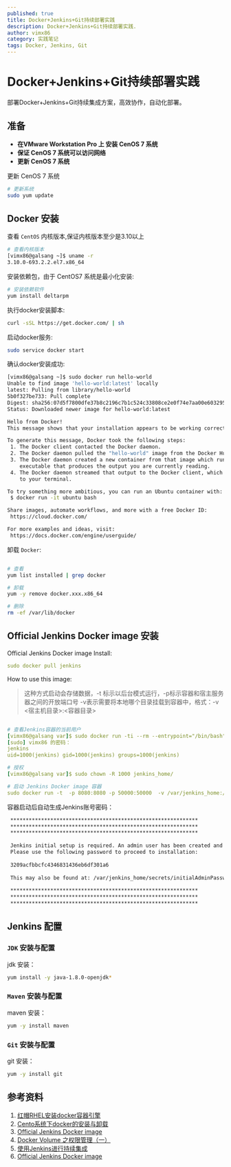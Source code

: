 ```yaml
---
published: true
title: Docker+Jenkins+Git持续部署实践
description: Docker+Jenkins+Git持续部署实践.
author: vimx86
category: 实践笔记
tags: Docker, Jenkins, Git
---
```


# Docker+Jenkins+Git持续部署实践

部署Docker+Jenkins+Git持续集成方案，高效协作，自动化部署。

## 准备

- **在VMware Workstation Pro 上 安装 CenOS 7 系统**
- **保证 CenOS 7 系统可以访问网络**
- **更新 CenOS 7 系统**

更新 CenOS 7 系统

```sh
# 更新系统
sudo yum update
```

## Docker 安装

查看 `CentOS` 内核版本,保证内核版本至少是3.10以上

```sh
# 查看内核版本
[vimx86@galsang ~]$ uname -r
3.10.0-693.2.2.el7.x86_64
```

安装依赖包，由于 CentOS7 系统是最小化安装:

```sh
# 安装依赖软件
yum install deltarpm
```

执行docker安装脚本:

```sh
curl -sSL https://get.docker.com/ | sh
```

启动docker服务:

```sh
sudo service docker start
```

确认docker安装成功:
```sh
[vimx86@galsang ~]$ sudo docker run hello-world
Unable to find image 'hello-world:latest' locally
latest: Pulling from library/hello-world
5b0f327be733: Pull complete 
Digest: sha256:07d5f7800dfe37b8c2196c7b1c524c33808ce2e0f74e7aa00e603295ca9a0972
Status: Downloaded newer image for hello-world:latest

Hello from Docker!
This message shows that your installation appears to be working correctly.

To generate this message, Docker took the following steps:
 1. The Docker client contacted the Docker daemon.
 2. The Docker daemon pulled the "hello-world" image from the Docker Hub.
 3. The Docker daemon created a new container from that image which runs the
    executable that produces the output you are currently reading.
 4. The Docker daemon streamed that output to the Docker client, which sent it
    to your terminal.

To try something more ambitious, you can run an Ubuntu container with:
 $ docker run -it ubuntu bash

Share images, automate workflows, and more with a free Docker ID:
 https://cloud.docker.com/

For more examples and ideas, visit:
 https://docs.docker.com/engine/userguide/
```

卸载 `Docker`:

```sh

# 查看
yum list installed | grep docker 

# 卸载
yum -y remove docker.xxx.x86_64

# 删除
rm -ef /var/lib/docker

```

## Official Jenkins Docker image 安装

Official Jenkins Docker image Install:

```yml
sudo docker pull jenkins
```

How to use this image:

> 这种方式启动会存储数据，-t 标示以后台模式运行，-p标示容器和宿主服务器之间的开放端口号 
-v表示需要将本地哪个目录挂载到容器中，格式：-v <宿主机目录>:<容器目录> 

```yml

# 查看Jenkins容器的当前用户
[vimx86@galsang var]$ sudo docker run -ti --rm --entrypoint="/bin/bash" jenkins -c "whoami && id"  
[sudo] vimx86 的密码：
jenkins
uid=1000(jenkins) gid=1000(jenkins) groups=1000(jenkins)

# 授权
[vimx86@galsang var]$ sudo chown -R 1000 jenkins_home/

# 启动 Jenkins Docker image 容器
sudo docker run -t  -p 8080:8080 -p 50000:50000  -v /var/jenkins_home:/var/jenkins_home --name jenkins jenkins
```

容器启动后自动生成Jenkins账号密码：

```sh
 *************************************************************
 *************************************************************
 *************************************************************
 
 Jenkins initial setup is required. An admin user has been created and a password generated.
 Please use the following password to proceed to installation:
 
 3209acfbbcfc4346831436eb6df301a6
 
 This may also be found at: /var/jenkins_home/secrets/initialAdminPassword
 
 *************************************************************
 *************************************************************
 *************************************************************
```

## Jenkins 配置

### `JDK` 安装与配置

jdk 安装：

```sh
yum install -y java-1.8.0-openjdk*
```

### `Maven` 安装与配置

maven 安装：

```sh
yum -y install maven
```

### `Git` 安装与配置

git 安装：

```sh
yum -y install git
```



## 参考资料

1. [红帽RHEL安装docker容器引擎](http://www.docker.org.cn/book/install/install-docker-on-rhel-29.html)
2. [Cento系统下docker的安装与卸载](http://blog.csdn.net/a527219336/article/details/50800181)
3. [Official Jenkins Docker image](https://hub.docker.com/_/jenkins/)
4. [Docker Volume 之权限管理（一）](http://blog.csdn.net/yulei_qq/article/details/53228601)
5. [使用Jenkins进行持续集成](https://www.liaoxuefeng.com/article/001463233913442cdb2d1bd1b1b42e3b0b29eb1ba736c5e000)
6. [Official Jenkins Docker image](https://hub.docker.com/_/jenkins/)

